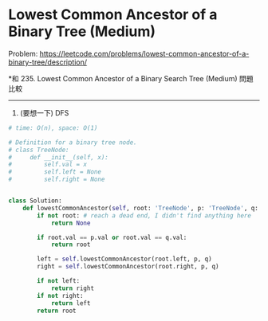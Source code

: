Lowest Common Ancestor of a Binary Tree (Medium)
===

Problem: https://leetcode.com/problems/lowest-common-ancestor-of-a-binary-tree/description/

*和 235. Lowest Common Ancestor of a Binary Search Tree (Medium) 問題比較

---

1. (要想一下) DFS
```python
# time: O(n), space: O(1)

# Definition for a binary tree node.
# class TreeNode:
#     def __init__(self, x):
#         self.val = x
#         self.left = None
#         self.right = None


class Solution:
    def lowestCommonAncestor(self, root: 'TreeNode', p: 'TreeNode', q: 'TreeNode') -> 'TreeNode':
        if not root: # reach a dead end, I didn't find anything here
            return None

        if root.val == p.val or root.val == q.val:
            return root

        left = self.lowestCommonAncestor(root.left, p, q)
        right = self.lowestCommonAncestor(root.right, p, q)

        if not left:
            return right
        if not right:
            return left
        return root
```

        

                
